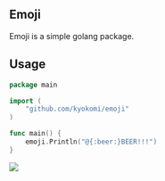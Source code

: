 ## Emoji ##
Emoji is a simple golang package.

## Usage ##

```go
package main

import (
    "github.com/kyokomi/emoji"
)

func main() {
    emoji.Println("@{:beer:}BEER!!!")
}
```

![](https://raw.githubusercontent.com/kyokomi/emoji/master/screen/image.png)

